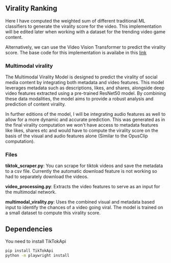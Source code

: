 ## Virality Ranking

Here I have computed the weighted sum of different traditional ML classifiers to generate the virality score for the video. This implementation will be edited later when working with a dataset for the trending video game content.

Alternatively, we can use the Video Vision Transformer to predict the virality score.
The base code for this implementation is availabe in this [link](https://github.com/harbarex/tiktok-virality-prediction/tree/main)



### Multimodal virality

The Multimodal Virality Model is designed to predict the virality of social media content by integrating both metadata and video features. This model leverages metadata such as descriptions, likes, and shares, alongside deep video features extracted using a pre-trained ResNet50 model. By combining these data modalities, the model aims to provide a robust analysis and prediction of content virality.


In further editions of the model, I will be integrating audio features as well to allow for a more dynamic and accurate prediction. This was generated as in the final virality computation we won't have access to metadata features like likes, shares etc and would have to compute the virality score on the basis of the visual and audio features alone (Similar to the OpusClip computation). 


### Files

**tiktok_scraper.py**: You can scrape for tiktok videos and save the metadata to a csv file. Currently the automatic download feature is not working so had to separately download the videos.

**video_processing.py**: Extracts the video features to serve as an input for the multimodal network.

**multimodal_virality.py**: Uses the combined visual and metadata based input to identify the chances of a video going viral. The model is trained on a small dataset to compute this virality score.

## Dependencies

You need to install TikTokApi
```sh
pip install TikTokApi
python -m playwright install
```